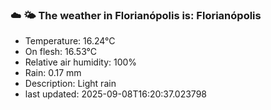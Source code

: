 ### ☁️ 🌤️  The weather in Florianópolis is: Florianópolis

- Temperature: 16.24°C
- On flesh: 16.53°C
- Relative air humidity: 100%
- Rain: 0.17 mm
- Description: Light rain
- last updated: 2025-09-08T16:20:37.023798
